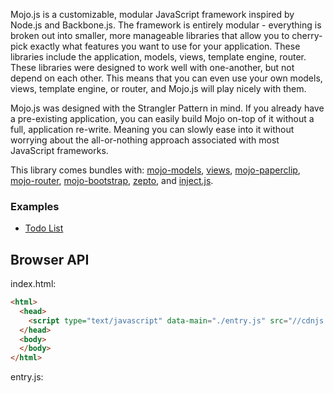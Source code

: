 Mojo.js is a customizable, modular JavaScript framework inspired by Node.js and Backbone.js. The framework is entirely modular - everything is broken out into smaller, more manageable libraries that allow you to cherry-pick exactly what features you want to use for your application. These libraries include the application, models, views, template engine, router. These libraries were designed to work well with one-another, but not depend on each other. This means that you can even use your own models, views, template engine, or router, and Mojo.js will play nicely with them.

Mojo.js was designed with the Strangler Pattern in mind. If you already have a pre-existing application, you can easily build Mojo on-top of it without a full, application re-write. Meaning you can slowly ease into it without worrying about the all-or-nothing approach associated with most JavaScript frameworks.

This library comes bundles with: 
[mojo-models](/mojo-js/mojo-models), [views](/mojo-js/mojo-views), [mojo-paperclip](/mojo-js/paperclip.js),
[mojo-router](/mojo-js/mojo-router.js), [mojo-bootstrap](/mojo-js/mojo-bootstrap), [zepto](http://zeptojs.com/), and [inject.js](http://www.injectjs.com/).

### Examples

- [Todo List](https://github.com/mojo-js/mojo.js/blob/master/build/examples/todoList/index.html)

## Browser API

index.html:

```html
<html>
  <head>
    <script type="text/javascript" data-main="./entry.js" src="//cdnjs.cloudflare.com/ajax/libs/mojo/0.9.0/mojo.min.js" />
  </head>
  <body>
  </body>
</html>
```

entry.js:

```javascript

```

### 
